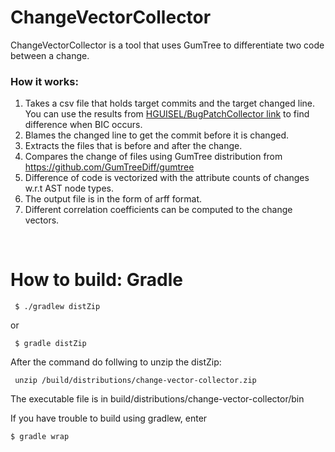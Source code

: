 # ChangeVectorCollector

ChangeVectorCollector is a tool that uses GumTree to differentiate two code between a change.

### How it works:
1. Takes a csv file that holds target commits and the target changed line.
<br> You can use the results from [HGUISEL/BugPatchCollector link](https://github.com/HGUISEL/bugpatchcollector) to find difference when BIC occurs.
2. Blames the changed line to get the commit before it is changed.
3. Extracts the files that is before and after the change.
4. Compares the change of files using GumTree distribution from https://github.com/GumTreeDiff/gumtree
5. Difference of code is vectorized with the attribute counts of changes w.r.t AST node types.
6. The output file is in the form of arff format.
7. Different correlation coefficients can be computed to the change vectors.

<br>

# How to build: Gradle
<pre><code> $ ./gradlew distZip </code></pre>
or
<pre><code> $ gradle distZip </code></pre>

After the command do follwing to unzip the distZip:
<pre><code> unzip /build/distributions/change-vector-collector.zip </code></pre>

The executable file is in build/distributions/change-vector-collector/bin

If you have trouble to build using gradlew, enter
<pre><code>$ gradle wrap</code></pre>

 
